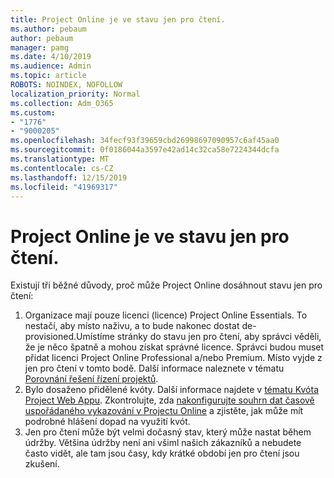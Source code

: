 ```yaml
---
title: Project Online je ve stavu jen pro čtení.
ms.author: pebaum
author: pebaum
manager: pamg
ms.date: 4/10/2019
ms.audience: Admin
ms.topic: article
ROBOTS: NOINDEX, NOFOLLOW
localization_priority: Normal
ms.collection: Adm_O365
ms.custom:
- "1776"
- "9000205"
ms.openlocfilehash: 34fecf93f39659cbd26998697090957c6af45aa0
ms.sourcegitcommit: 0f0186044a3597e42ad14c32ca58e7224344dcfa
ms.translationtype: MT
ms.contentlocale: cs-CZ
ms.lasthandoff: 12/15/2019
ms.locfileid: "41969317"
---
```

# <a name="project-online-is-in-a-read-only-state"></a>Project Online je ve stavu jen pro čtení.

Existují tři běžné důvody, proč může Project Online dosáhnout stavu jen pro čtení:

1. Organizace mají pouze licenci (licence) Project Online Essentials. To nestačí, aby místo naživu, a to bude nakonec dostat de-provisioned.Umístíme stránky do stavu jen pro čtení, aby správci věděli, že je něco špatně a mohou získat správné licence. Správci budou muset přidat licenci Project Online Professional a/nebo Premium. Místo vyjde z jen pro čtení v tomto bodě. Další informace naleznete v tématu [Porovnání řešení řízení projektů](https://products.office.com/project/compare-microsoft-project-management-software?tab=1).
2. Bylo dosaženo přidělené kvóty. Další informace najdete v [tématu Kvóta Project Web Appu](https://docs.microsoft.com/projectonline/tune-project-online-performance#project-web-app-quota). Zkontrolujte, zda [nakonfigurujte souhrn dat časově uspořádaného vykazování v Projectu Online](https://docs.microsoft.com/ProjectOnline/configure-rollup-of-timephased-reporting-data-in-project-online?redirectSourcePath=%252fen-us%252farticle%252fConfigure-rollup-of-timephased-reporting-data-in-Project-Online-da8487fe-899e-4510-a264-e2ebc948928c) a zjistěte, jak může mít podrobné hlášení dopad na využití kvót.
3. Jen pro čtení může být velmi dočasný stav, který může nastat během údržby. Většina údržby není ani všiml našich zákazníků a nebudete často vidět, ale tam jsou časy, kdy krátké období jen pro čtení jsou zkušení.
